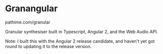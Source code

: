 # Granangular

pathime.com/granular

Granular synthesiser built in Typescript, Angular 2, and the Web Audio API.

Note: I built this with the Angular 2 release candidate, and haven't yet got round to updating it to the release version.
